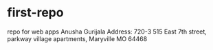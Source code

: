 # first-repo
repo for web apps 
Anusha Gurijala Address: 720-3 515 East 7th street, parkway village apartments, Maryville MO 64468
